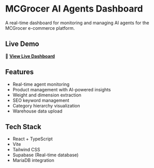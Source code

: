 # MCGrocer AI Agents Dashboard

A real-time dashboard for monitoring and managing AI agents for the MCGrocer e-commerce platform.

## Live Demo

🚀 **[View Live Dashboard](https://mcgrocer-com.github.io/ai-agents-dashboard/)**

## Features

- Real-time agent monitoring
- Product management with AI-powered insights
- Weight and dimension extraction
- SEO keyword management
- Category hierarchy visualization
- Warehouse data upload

## Tech Stack

- React + TypeScript
- Vite
- Tailwind CSS
- Supabase (Real-time database)
- MariaDB integration
